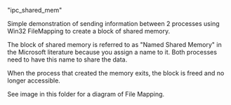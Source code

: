 "ipc_shared_mem" 

Simple demonstration of sending information between 2 processes using Win32 FileMapping to create a block of shared memory.

The block of shared memory is referred to as "Named Shared Memory" in the Microsoft literature because you assign a name to it. Both processes need to have this name to share the data.

When the process that created the memory exits, the block is freed and no longer accessible.

See image in this folder for a diagram of File Mapping.
